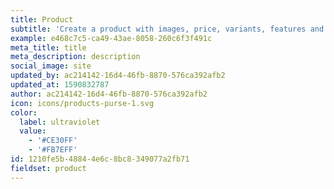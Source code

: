 ```yaml
---
title: Product
subtitle: 'Create a product with images, price, variants, features and details.'
example: e468c7c5-ca49-43ae-8058-260c6f3f491c
meta_title: title
meta_description: description
social_image: site
updated_by: ac214142-16d4-46fb-8870-576ca392afb2
updated_at: 1590832787
author: ac214142-16d4-46fb-8870-576ca392afb2
icon: icons/products-purse-1.svg
color:
  label: ultraviolet
  value:
    - '#CE30FF'
    - '#FB7EFF'
id: 1210fe5b-4884-4e6c-8bc8-349077a2fb71
fieldset: product
---
```

